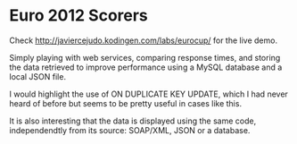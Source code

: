 Euro 2012 Scorers
=================

Check http://javiercejudo.kodingen.com/labs/eurocup/ for the live demo.

Simply playing with web services, comparing response times, and storing the
data retrieved to improve performance using a MySQL database and a local JSON
file.

I would highlight the use of ON DUPLICATE KEY UPDATE, which I had never heard
of before but seems to be pretty useful in cases like this.

It is also interesting that the data is displayed using the same code,
independendtly from its source: SOAP/XML, JSON or a database.
